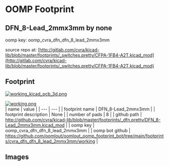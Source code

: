 # OOMP Footprint  
## DFN_8-Lead_2mmx3mm  by none  
  
oomp key: oomp_cvra_dfn_dfn_8_lead_2mmx3mm  
  
source repo at: [http://gitlab.com/cvra/kicad-lib/blob/master/footprints/_switches.pretty/CFPA-1FB4-A2T.kicad_mod](http://gitlab.com/cvra/kicad-lib/blob/master/footprints/_switches.pretty/CFPA-1FB4-A2T.kicad_mod)  
## Footprint  
  
[![working_kicad_pcb_3d.png](working_kicad_pcb_3d_600.png)](working_kicad_pcb_3d.png)  
  
[![working.png](working_600.png)](working.png)  
| name | value | 
| --- | --- | 
| footprint name | DFN_8-Lead_2mmx3mm | 
| footprint description | None | 
| number of pads | 8 | 
| github path | http://github.com/cvra/kicad-lib/blob/master/footprints/_dfn.pretty/DFN_8-Lead_2mmx3mm.kicad_mod | 
| oomp key | oomp_cvra_dfn_dfn_8_lead_2mmx3mm | 
| oomp bot github | https://github.com/oomlout/oomlout_oomp_footprint_bot/tree/main/footprints/cvra_dfn_dfn_8_lead_2mmx3mm/working | 
## Images  
